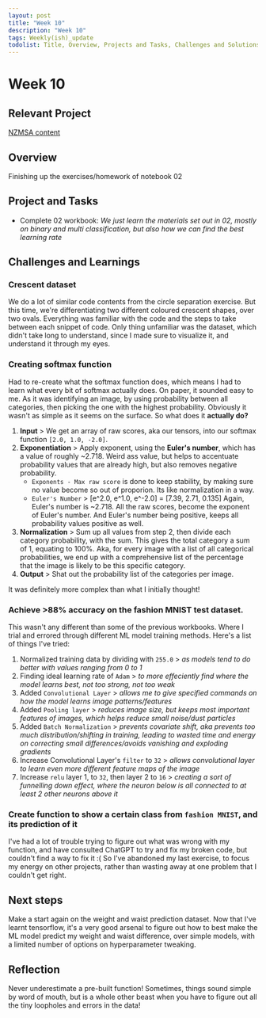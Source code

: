 ```yaml
---
layout: post
title: "Week 10"
description: "Week 10"
tags: Weekly(ish)_update
todolist: Title, Overview, Projects and Tasks, Challenges and Solutions, Learnings and Insights, Next Steps, Reflections
---
```


# Week 10

## Relevant Project
[NZMSA content](https://github.com/NZMSA/2025-Phase-1)

## Overview
Finishing up the exercises/homework of notebook 02

## Project and Tasks
* Complete 02 workbook: *We just learn the materials set out in 02, mostly on binary and multi classification, but also how we can find the best learning rate*

## Challenges and Learnings

### Crescent dataset
We do a lot of similar code contents from the circle separation exercise. But this time, we're differentiating two different coloured crescent shapes, over two ovals. Everything was familiar with the code and the steps to take between each snippet of code. Only thing unfamiliar was the dataset, which didn't take long to understand, since I made sure to visualize it, and understand it through my eyes.

### Creating softmax function
Had to re-create what the softmax function does, which means I had to learn what every bit of softmax actually does. On paper, it sounded easy to me. As it was identifying an image, by using probability between all categories, then picking the one with the highest probability. Obviously it wasn't as simple as it seems on the surface. So what does it **actually do?**

  1. **Input** > We get an array of raw scores, aka our tensors, into our softmax function `[2.0, 1.0, -2.0]`.
  2. **Exponentiation** > Apply exponent, using the **Euler's number**, which has a value of roughly ~2.718. Weird ass value, but helps to accentuate probability values that are already high, but also removes negative probability.
     * `Exponents - Max raw score` is done to keep stability, by making sure no value become so out of proporion. Its like normalization in a way.
     * `Euler's Number` > [e^2.0, e^1.0, e^-2.0] = [7.39, 2.71, 0.135] Again, Euler's number is ~2.718. All the raw scores, become the exponent of Euler's number. And Euler's number being positive, keeps all probability values positive as well.
  3. **Normalization** > Sum up all values from step 2, then divide each category probability, with the sum. This gives the total category a sum of 1, equating to 100%. Aka, for every image with a list of all categorical probabilities, we end up with a comprehensive list of the percentage that the image is likely to be this specific category.
  4. **Output** > Shat out the probability list of the categories per image.

It was definitely more complex than what I initially thought!

### Achieve >88% accuracy on the fashion MNIST test dataset.

This wasn't any different than some of the previous workbooks. Where I trial and errored through different ML model training methods. Here's a list of things I've tried:
1. Normalized training data by dividing with `255.0` > *as models tend to do better with values ranging from 0 to 1*
2. Finding ideal learning rate of `Adam` > *to more effeciently find where the model learns best, not too strong, not too weak*
3. Added `Convolutional Layer` > *allows me to give specified commands on how the model learns image patterns/features*
4. Added `Pooling layer` > *reduces image size, but keeps most important features of images, which helps reduce small noise/dust particles*
5. Added `Batch Normalization` > *prevents covariate shift, aka prevents too much distribution/shifting in training, leading to wasted time and energy on correcting small differences/avoids vanishing and exploding gradients*
6. Increase Convolutional Layer's `filter` to `32` > *allows convolutional layer to learn even more different feature maps of the image*
7. Increase `relu` layer 1, to `32`, then layer 2 to `16` > *creating a sort of funnelling down effect, where the neuron below is all connected to at least 2 other neurons above it*

### Create function to show a certain class from `fashion MNIST`, and its prediction of it
I've had a lot of trouble trying to figure out what was wrong with my function, and have consulted ChatGPT to try and fix my broken code, but couldn't find a way to fix it :( So I've abandoned my last exercise, to focus my energy on other projects, rather than wasting away at one problem that I couldn't get right.

## Next steps

Make a start again on the weight and waist prediction dataset. Now that I've learnt tensorflow, it's a very good arsenal to figure out how to best make the ML model predict my weight and waist difference, over simple models, with a limited number of options on hyperparameter tweaking.

## Reflection

Never underestimate a pre-built function! Sometimes, things sound simple by word of mouth, but is a whole other beast when you have to figure out all the tiny loopholes and errors in the data!
